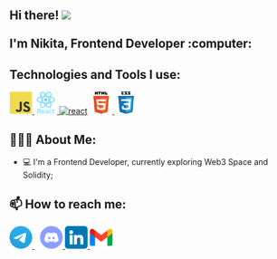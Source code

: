 <h2 align="left">
  <br>Hi there! <img src="https://user-images.githubusercontent.com/42378118/110234147-e3259600-7f4e-11eb-95be-0c4047144dea.gif" width="30"><br>
  <br> I'm Nikita, Frontend Developer :computer:<br>
</h2> 
<h2 align="left">Technologies and Tools I use:</h2>
<p align="left">

<a href="https://developer.mozilla.org/en-US/docs/Web/JavaScript" target="_blank"> <img src="https://raw.githubusercontent.com/devicons/devicon/master/icons/javascript/javascript-original.svg" alt="javascript" width="40" height="40"/> </a>
<a href="https://reactjs.org/" target="_blank"> <img src="https://raw.githubusercontent.com/devicons/devicon/master/icons/react/react-original-wordmark.svg" alt="react" width="40" height="40"/> </a>
<a href="https://docs.soliditylang.org/en/v0.8.23/" target="_blank"> <img src="https://cdn.jsdelivr.net/gh/devicons/devicon/icons/solidity/solidity-original.svg" alt="react" width="40" height="40"/></a>
<a href="(https://html.spec.whatwg.org/multipage/" target="_blank"> <img src="https://raw.githubusercontent.com/devicons/devicon/master/icons/html5/html5-original-wordmark.svg" alt="html5" width="40" height="40"/> </a>
<a href="https://www.w3schools.com/css/" target="_blank"> <img src="https://raw.githubusercontent.com/devicons/devicon/master/icons/css3/css3-original-wordmark.svg" alt="css3" width="40" height="40"/> </a>
</p>

<h2 align="left">👨🏻‍💻 About Me:</h2>

- :computer: I'm a Frontend Developer, currently exploring Web3 Space and Solidity;

<h2 align = "left"> 📫 How to reach me:</h2>

  <a href = "https://t.me/aZo1010" style = "margin-right: 10px">
    <img src = "logos/telegram.png" alt = "Telegram-logo" width="40px" height="40px">
  </a><a href = "https://discord.com/channels/@me">
    <img src = "logos/discord.svg" alt = "Discord-logo" width="40px" height="40px">
  </a><a href = "https://www.linkedin.com/in/nikita-petrukhin/">
    <img src = "logos/linkedin.png" alt = "LinkedIn-logo" width="40px" height="40px">
  </a><a href = "mailto:nikita.p1577@gmail.com">
    <img src = "logos/gmail.png" alt = "G-Mail-logo" width="40px" height="40px">
  </a>

